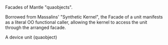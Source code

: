 Facades of Mantle "quaobjects".

Borrowed from Massalins' "Synthetic Kernel", the Facade of a unit manifests as a literal OO functional caller, allowing the kernel to access the unit through the arranged facade.

A device unit (quaobject)
